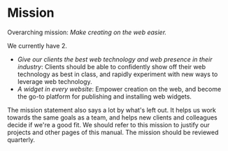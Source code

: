 
# Mission

Overarching mission: _Make creating on the web easier._

We currently have 2.

  * _Give our clients the best web technology and web presence in their industry_: Clients should be able to confidently show off their web technology as best in class, and rapidly experiment with new ways to leverage web technology.
  * _A widget in every website_: Empower creation on the web, and become the go-to platform for publishing and installing web widgets.

The mission statement also says a lot by what's left out. It helps us work towards the same goals as a team, and helps new clients and colleagues decide if we're a good fit. We should refer to this mission to justify our projects and other pages of this manual. The mission should be reviewed quarterly. 
